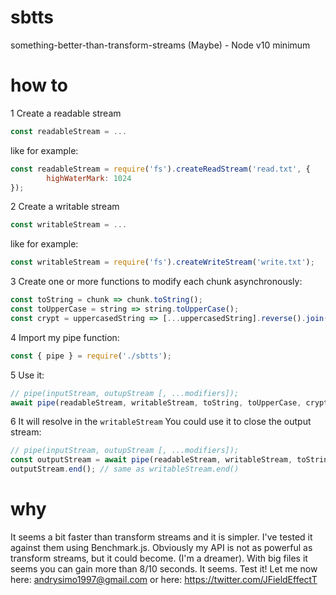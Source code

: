 # sbtts
something-better-than-transform-streams (Maybe) - Node v10 minimum


# how to
   1 Create a readable stream
   ```js
   const readableStream = ...
   ```
   like for example:
   ```js
   const readableStream = require('fs').createReadStream('read.txt', {
           highWaterMark: 1024
   });
   ```

   2 Create a writable stream
   ```js
   const writableStream = ...
   ```
   like for example:
   ```js
   const writableStream = require('fs').createWriteStream('write.txt');
   ```

   3 Create one or more functions to modify each chunk asynchronously:
   ```js
   const toString = chunk => chunk.toString();
   const toUpperCase = string => string.toUpperCase();
   const crypt = uppercasedString => [...uppercasedString].reverse().join('');
   ```

   4 Import my pipe function:
   ```js
   const { pipe } = require('./sbtts');
   ```

   5 Use it:
   ```js
   // pipe(inputStream, outupStream [, ...modifiers]);
   await pipe(readableStream, writableStream, toString, toUpperCase, crypt);
   ```

   6 It will resolve in the `writableStream` You could use it to close the output stream:
   
   ```js
   // pipe(inputStream, outupStream [, ...modifiers]);
   const outputStream = await pipe(readableStream, writableStream, toString, toUpperCase, crypt);
   outputStream.end(); // same as writableStream.end()
   ```
   
   
 # why
 
 It seems a bit faster than transform streams and it is simpler. I've tested it against them using Benchmark.js.
 Obviously my API is not as powerful as transform streams, but it could become. (I'm a dreamer).
 With big files it seems you can gain more than 8/10 seconds.
 It seems. 
 Test it! Let me now here: andrysimo1997@gmail.com or here: https://twitter.com/JFieldEffectT

